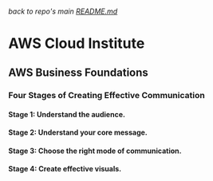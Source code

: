 ###### back to repo's main [README.md](../../README.md)
# AWS Cloud Institute
## AWS Business Foundations
### Four Stages of Creating Effective Communication
#### <b>Stage 1:</b> Understand the audience.
#### <b>Stage 2:</b> Understand your core message.
#### <b>Stage 3:</b> Choose the right mode of communication.
#### <b>Stage 4:</b> Create effective visuals.
